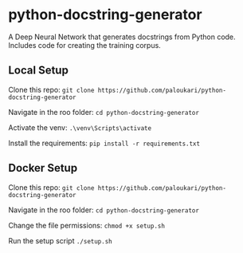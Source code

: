 # python-docstring-generator
A Deep Neural Network that generates docstrings from Python code. Includes code for creating the training corpus.

## Local Setup
Clone this repo:
`git clone https://github.com/paloukari/python-docstring-generator` 

Navigate in the roo folder:
`cd python-docstring-generator`

Activate the venv:
`.\venv\Scripts\activate`

Install the requirements:
`pip install -r requirements.txt`

## Docker Setup

Clone this repo:
`git clone https://github.com/paloukari/python-docstring-generator` 

Navigate in the roo folder:
`cd python-docstring-generator`

Change the file permissions:
`chmod +x setup.sh`

Run the setup script
`./setup.sh`